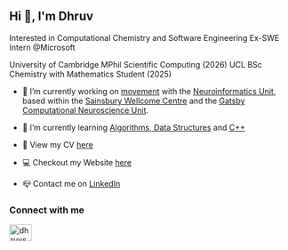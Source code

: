 ## Hi 👋, I'm Dhruv

Interested in Computational Chemistry and Software Engineering
Ex-SWE Intern @Microsoft

University of Cambridge MPhil Scientific Computing (2026)
UCL BSc Chemistry with Mathematics Student (2025)

- 🔭 I’m currently working on [movement](https://github.com/neuroinformatics-unit/movement) with the [Neuroinformatics Unit](https://neuroinformatics.dev/), based within the [Sainsbury Wellcome Centre](https://www.sainsburywellcome.org/web/) and the [Gatsby Computational Neuroscience Unit](https://www.ucl.ac.uk/gatsby/gatsby-computational-neuroscience-unit).

- 🌱 I’m currently learning [Algorithms, Data Structures](https://cses.fi/book/book.pdf) and [C++](https://www.learncpp.com/)

- 📄 View my CV [here](https://www.dhruvs.com/Sharma_Dhruv_CV.pdf)

- 💻 Checkout my Website [here](https://www.dhruvs.com/)

- 📪 Contact me on [LinkedIn](https://linkedin.com/in/dhruvsharma-ucl)

### Connect with me
<p align="left">
<a href="https://linkedin.com/in/dhruvsharma-ucl" target="blank"><img align="center" src="https://raw.githubusercontent.com/rahuldkjain/github-profile-readme-generator/master/src/images/icons/Social/linked-in-alt.svg" alt="dhruvsharma-ucl" height="30" width="40" /></a>
</p>
